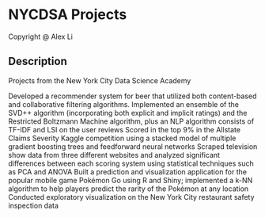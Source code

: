 # NYCDSA Projects
 Copyright @ Alex Li

## Description
Projects from the New York City Data Science Academy

Developed a recommender system for beer that utilized both content-based and collaborative filtering algorithms. Implemented an ensemble of the SVD++ algorithm (incorporating both explicit and implicit ratings) and the Restricted Boltzmann Machine algorithm, plus an NLP algorithm consists of TF-IDF and LSI on the user reviews
Scored in the top 9% in the Allstate Claims Severity Kaggle competition using a stacked model of multiple gradient boosting trees and feedforward neural networks
Scraped television show data from three different websites and analyzed significant differences between each scoring system using statistical techniques such as PCA and ANOVA
Built a prediction and visualization application for the popular mobile game Pokémon Go using R and Shiny; implemented a k-NN algorithm to help players predict the rarity of the Pokémon at any location
Conducted exploratory visualization on the New York City restaurant safety inspection data 